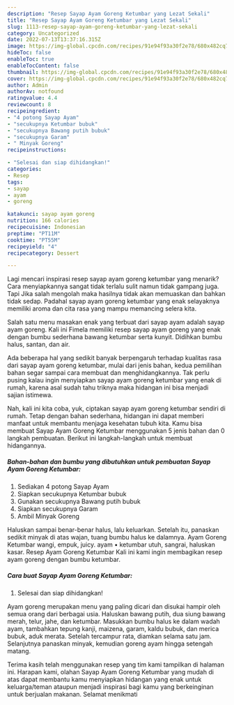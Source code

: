 ```yaml
---
description: "Resep Sayap Ayam Goreng Ketumbar yang Lezat Sekali"
title: "Resep Sayap Ayam Goreng Ketumbar yang Lezat Sekali"
slug: 1113-resep-sayap-ayam-goreng-ketumbar-yang-lezat-sekali
category: Uncategorized
date: 2022-07-13T13:37:16.315Z
image: https://img-global.cpcdn.com/recipes/91e94f93a30f2e78/680x482cq70/sayap-ayam-goreng-ketumbar-foto-resep-utama.jpg
hideToc: false
enableToc: true
enableTocContent: false
thumbnail: https://img-global.cpcdn.com/recipes/91e94f93a30f2e78/680x482cq70/sayap-ayam-goreng-ketumbar-foto-resep-utama.jpg
cover: https://img-global.cpcdn.com/recipes/91e94f93a30f2e78/680x482cq70/sayap-ayam-goreng-ketumbar-foto-resep-utama.jpg
author: Admin
authorAv: notfound
ratingvalue: 4.4
reviewcount: 8
recipeingredient:
- "4 potong Sayap Ayam"
- "secukupnya Ketumbar bubuk"
- "secukupnya Bawang putih bubuk"
- "secukupnya Garam"
- " Minyak Goreng"
recipeinstructions:

- "Selesai dan siap dihidangkan!"
categories:
- Resep
tags:
- sayap
- ayam
- goreng

katakunci: sayap ayam goreng 
nutrition: 166 calories
recipecuisine: Indonesian
preptime: "PT11M"
cooktime: "PT55M"
recipeyield: "4"
recipecategory: Dessert

---
```



Lagi mencari inspirasi resep sayap ayam goreng ketumbar yang menarik? Cara menyiapkannya sangat tidak terlalu sulit namun tidak gampang juga. Tapi Jika salah mengolah maka hasilnya tidak akan memuaskan dan bahkan tidak sedap. Padahal sayap ayam goreng ketumbar yang enak selayaknya memiliki aroma dan cita rasa yang mampu memancing selera kita.


Salah satu menu masakan enak yang terbuat dari sayap ayam adalah sayap ayam goreng. Kali ini Fimela memiliki resep sayap ayam goreng yang enak dengan bumbu sederhana bawang ketumbar serta kunyit. Didihkan bumbu halus, santan, dan air.

Ada beberapa hal yang sedikit banyak berpengaruh terhadap kualitas rasa dari sayap ayam goreng ketumbar, mulai dari jenis bahan, kedua pemilihan bahan segar sampai cara membuat dan menghidangkannya. Tak perlu pusing kalau ingin menyiapkan sayap ayam goreng ketumbar yang enak di rumah, karena asal sudah tahu triknya maka hidangan ini bisa menjadi sajian istimewa.


Nah, kali ini kita coba, yuk, ciptakan sayap ayam goreng ketumbar sendiri di rumah. Tetap dengan bahan sederhana, hidangan ini dapat memberi manfaat untuk membantu menjaga kesehatan tubuh kita. Kamu bisa membuat Sayap Ayam Goreng Ketumbar menggunakan 5 jenis bahan dan 0 langkah pembuatan. Berikut ini langkah-langkah untuk membuat hidangannya.

<!--inarticleads1-->

##### Bahan-bahan dan bumbu yang dibutuhkan untuk pembuatan Sayap Ayam Goreng Ketumbar:

1. Sediakan 4 potong Sayap Ayam
1. Siapkan secukupnya Ketumbar bubuk
1. Gunakan secukupnya Bawang putih bubuk
1. Siapkan secukupnya Garam
1. Ambil  Minyak Goreng


Haluskan sampai benar-benar halus, lalu keluarkan. Setelah itu, panaskan sedikit minyak di atas wajan, tuang bumbu halus ke dalamnya. Ayam Goreng Ketumbar wangi, empuk, juicy. ayam • ketumbar utuh, sangrai, haluskan kasar. Resep Ayam Goreng Ketumbar Kali ini kami ingin membagikan resep ayam goreng dengan bumbu ketumbar. 

<!--inarticleads2-->

##### Cara buat Sayap Ayam Goreng Ketumbar:


1. Selesai dan siap dihidangkan!

Ayam goreng merupakan menu yang paling dicari dan disukai hampir oleh semua orang dari berbagai usia. Haluskan bawang putih, dua siung bawang merah, telur, jahe, dan ketumbar. Masukkan bumbu halus ke dalam wadah ayam, tambahkan tepung kanji, maizena, garam, kaldu bubuk, dan merica bubuk, aduk merata. Setelah tercampur rata, diamkan selama satu jam. Selanjutnya panaskan minyak, kemudian goreng ayam hingga setengah matang. 

Terima kasih telah menggunakan resep yang tim kami tampilkan di halaman ini. Harapan kami, olahan Sayap Ayam Goreng Ketumbar yang mudah di atas dapat membantu kamu menyiapkan hidangan yang enak untuk keluarga/teman ataupun menjadi inspirasi bagi kamu yang berkeinginan untuk berjualan makanan. Selamat menikmati
